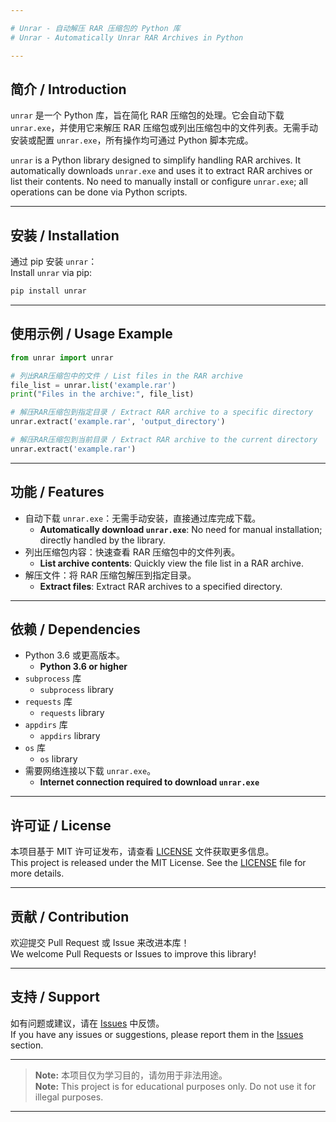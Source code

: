 ```yaml
---

# Unrar - 自动解压 RAR 压缩包的 Python 库  
# Unrar - Automatically Unrar RAR Archives in Python

---
```


## 简介 / Introduction  
`unrar` 是一个 Python 库，旨在简化 RAR 压缩包的处理。它会自动下载 `unrar.exe`，并使用它来解压 RAR 压缩包或列出压缩包中的文件列表。无需手动安装或配置 `unrar.exe`，所有操作均可通过 Python 脚本完成。

`unrar` is a Python library designed to simplify handling RAR archives. It automatically downloads `unrar.exe` and uses it to extract RAR archives or list their contents. No need to manually install or configure `unrar.exe`; all operations can be done via Python scripts.

---

## 安装 / Installation  
通过 pip 安装 `unrar`：  
Install `unrar` via pip:  

```bash
pip install unrar
```

---

## 使用示例 / Usage Example  

```python
from unrar import unrar

# 列出RAR压缩包中的文件 / List files in the RAR archive  
file_list = unrar.list('example.rar')  
print("Files in the archive:", file_list)  

# 解压RAR压缩包到指定目录 / Extract RAR archive to a specific directory  
unrar.extract('example.rar', 'output_directory')  

# 解压RAR压缩包到当前目录 / Extract RAR archive to the current directory  
unrar.extract('example.rar')  
```

---

## 功能 / Features  
- 自动下载 `unrar.exe`：无需手动安装，直接通过库完成下载。  
  - **Automatically download `unrar.exe`**: No need for manual installation; directly handled by the library.  
- 列出压缩包内容：快速查看 RAR 压缩包中的文件列表。  
  - **List archive contents**: Quickly view the file list in a RAR archive.  
- 解压文件：将 RAR 压缩包解压到指定目录。  
  - **Extract files**: Extract RAR archives to a specified directory.  

---

## 依赖 / Dependencies  
- Python 3.6 或更高版本。  
  - **Python 3.6 or higher**  
- `subprocess` 库  
  - `subprocess` library  
- `requests` 库  
  - `requests` library  
- `appdirs` 库  
  - `appdirs` library  
- `os` 库  
  - `os` library  
- 需要网络连接以下载 `unrar.exe`。  
  - **Internet connection required to download `unrar.exe`**  

---

## 许可证 / License  
本项目基于 MIT 许可证发布，请查看 [LICENSE](LICENSE) 文件获取更多信息。  
This project is released under the MIT License. See the [LICENSE](LICENSE) file for more details.  

---

## 贡献 / Contribution  
欢迎提交 Pull Request 或 Issue 来改进本库！  
We welcome Pull Requests or Issues to improve this library!  

---

## 支持 / Support  
如有问题或建议，请在 [Issues](https://github.com/Jeffrey131313/unrar/issues) 中反馈。  
If you have any issues or suggestions, please report them in the [Issues](https://github.com/Jeffrey131313/unrar/issues) section.

---

> **Note:** 本项目仅为学习目的，请勿用于非法用途。  
> **Note:** This project is for educational purposes only. Do not use it for illegal purposes.

---
